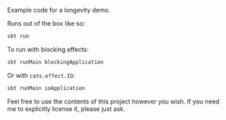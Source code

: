 Example code for a longevity demo.

Runs out of the box like so:

```scala
sbt run
```

To run with blocking effects:

```scala
sbt runMain blockingApplication
```

Or with `cats.effect.IO`:

```scala
sbt runMain ioApplication
```

Feel free to use the contents of this project however you wish. If you
need me to explicitly license it, please just ask.
